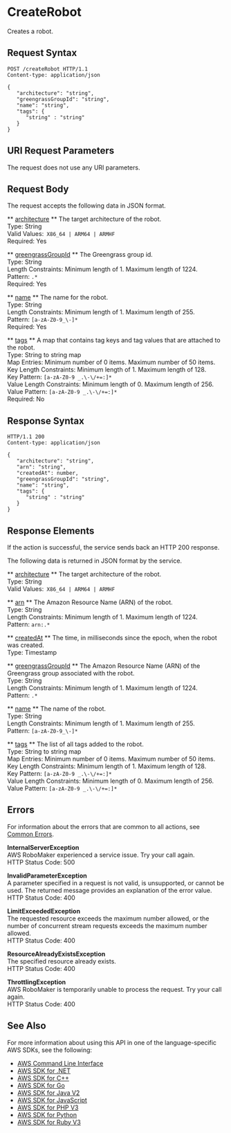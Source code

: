 # CreateRobot<a name="API_CreateRobot"></a>

Creates a robot\.

## Request Syntax<a name="API_CreateRobot_RequestSyntax"></a>

```
POST /createRobot HTTP/1.1
Content-type: application/json

{
   "architecture": "string",
   "greengrassGroupId": "string",
   "name": "string",
   "tags": { 
      "string" : "string" 
   }
}
```

## URI Request Parameters<a name="API_CreateRobot_RequestParameters"></a>

The request does not use any URI parameters\.

## Request Body<a name="API_CreateRobot_RequestBody"></a>

The request accepts the following data in JSON format\.

 ** [architecture](#API_CreateRobot_RequestSyntax) **   <a name="robomaker-CreateRobot-request-architecture"></a>
The target architecture of the robot\.  
Type: String  
Valid Values:` X86_64 | ARM64 | ARMHF`   
Required: Yes

 ** [greengrassGroupId](#API_CreateRobot_RequestSyntax) **   <a name="robomaker-CreateRobot-request-greengrassGroupId"></a>
The Greengrass group id\.  
Type: String  
Length Constraints: Minimum length of 1\. Maximum length of 1224\.  
Pattern: `.*`   
Required: Yes

 ** [name](#API_CreateRobot_RequestSyntax) **   <a name="robomaker-CreateRobot-request-name"></a>
The name for the robot\.  
Type: String  
Length Constraints: Minimum length of 1\. Maximum length of 255\.  
Pattern: `[a-zA-Z0-9_\-]*`   
Required: Yes

 ** [tags](#API_CreateRobot_RequestSyntax) **   <a name="robomaker-CreateRobot-request-tags"></a>
A map that contains tag keys and tag values that are attached to the robot\.  
Type: String to string map  
Map Entries: Minimum number of 0 items\. Maximum number of 50 items\.  
Key Length Constraints: Minimum length of 1\. Maximum length of 128\.  
Key Pattern: `[a-zA-Z0-9 _.\-\/+=:]*`   
Value Length Constraints: Minimum length of 0\. Maximum length of 256\.  
Value Pattern: `[a-zA-Z0-9 _.\-\/+=:]*`   
Required: No

## Response Syntax<a name="API_CreateRobot_ResponseSyntax"></a>

```
HTTP/1.1 200
Content-type: application/json

{
   "architecture": "string",
   "arn": "string",
   "createdAt": number,
   "greengrassGroupId": "string",
   "name": "string",
   "tags": { 
      "string" : "string" 
   }
}
```

## Response Elements<a name="API_CreateRobot_ResponseElements"></a>

If the action is successful, the service sends back an HTTP 200 response\.

The following data is returned in JSON format by the service\.

 ** [architecture](#API_CreateRobot_ResponseSyntax) **   <a name="robomaker-CreateRobot-response-architecture"></a>
The target architecture of the robot\.  
Type: String  
Valid Values:` X86_64 | ARM64 | ARMHF` 

 ** [arn](#API_CreateRobot_ResponseSyntax) **   <a name="robomaker-CreateRobot-response-arn"></a>
The Amazon Resource Name \(ARN\) of the robot\.  
Type: String  
Length Constraints: Minimum length of 1\. Maximum length of 1224\.  
Pattern: `arn:.*` 

 ** [createdAt](#API_CreateRobot_ResponseSyntax) **   <a name="robomaker-CreateRobot-response-createdAt"></a>
The time, in milliseconds since the epoch, when the robot was created\.  
Type: Timestamp

 ** [greengrassGroupId](#API_CreateRobot_ResponseSyntax) **   <a name="robomaker-CreateRobot-response-greengrassGroupId"></a>
The Amazon Resource Name \(ARN\) of the Greengrass group associated with the robot\.  
Type: String  
Length Constraints: Minimum length of 1\. Maximum length of 1224\.  
Pattern: `.*` 

 ** [name](#API_CreateRobot_ResponseSyntax) **   <a name="robomaker-CreateRobot-response-name"></a>
The name of the robot\.  
Type: String  
Length Constraints: Minimum length of 1\. Maximum length of 255\.  
Pattern: `[a-zA-Z0-9_\-]*` 

 ** [tags](#API_CreateRobot_ResponseSyntax) **   <a name="robomaker-CreateRobot-response-tags"></a>
The list of all tags added to the robot\.  
Type: String to string map  
Map Entries: Minimum number of 0 items\. Maximum number of 50 items\.  
Key Length Constraints: Minimum length of 1\. Maximum length of 128\.  
Key Pattern: `[a-zA-Z0-9 _.\-\/+=:]*`   
Value Length Constraints: Minimum length of 0\. Maximum length of 256\.  
Value Pattern: `[a-zA-Z0-9 _.\-\/+=:]*` 

## Errors<a name="API_CreateRobot_Errors"></a>

For information about the errors that are common to all actions, see [Common Errors](CommonErrors.md)\.

 **InternalServerException**   
AWS RoboMaker experienced a service issue\. Try your call again\.  
HTTP Status Code: 500

 **InvalidParameterException**   
A parameter specified in a request is not valid, is unsupported, or cannot be used\. The returned message provides an explanation of the error value\.  
HTTP Status Code: 400

 **LimitExceededException**   
The requested resource exceeds the maximum number allowed, or the number of concurrent stream requests exceeds the maximum number allowed\.   
HTTP Status Code: 400

 **ResourceAlreadyExistsException**   
The specified resource already exists\.  
HTTP Status Code: 400

 **ThrottlingException**   
AWS RoboMaker is temporarily unable to process the request\. Try your call again\.  
HTTP Status Code: 400

## See Also<a name="API_CreateRobot_SeeAlso"></a>

For more information about using this API in one of the language\-specific AWS SDKs, see the following:
+  [AWS Command Line Interface](https://docs.aws.amazon.com/goto/aws-cli/robomaker-2018-06-29/CreateRobot) 
+  [AWS SDK for \.NET](https://docs.aws.amazon.com/goto/DotNetSDKV3/robomaker-2018-06-29/CreateRobot) 
+  [AWS SDK for C\+\+](https://docs.aws.amazon.com/goto/SdkForCpp/robomaker-2018-06-29/CreateRobot) 
+  [AWS SDK for Go](https://docs.aws.amazon.com/goto/SdkForGoV1/robomaker-2018-06-29/CreateRobot) 
+  [AWS SDK for Java V2](https://docs.aws.amazon.com/goto/SdkForJavaV2/robomaker-2018-06-29/CreateRobot) 
+  [AWS SDK for JavaScript](https://docs.aws.amazon.com/goto/AWSJavaScriptSDK/robomaker-2018-06-29/CreateRobot) 
+  [AWS SDK for PHP V3](https://docs.aws.amazon.com/goto/SdkForPHPV3/robomaker-2018-06-29/CreateRobot) 
+  [AWS SDK for Python](https://docs.aws.amazon.com/goto/boto3/robomaker-2018-06-29/CreateRobot) 
+  [AWS SDK for Ruby V3](https://docs.aws.amazon.com/goto/SdkForRubyV3/robomaker-2018-06-29/CreateRobot) 